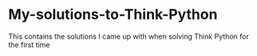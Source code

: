 # My-solutions-to-Think-Python
This contains the solutions I came up with when solving Think Python for the first time
